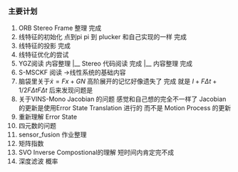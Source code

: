 <!--
 * @Author: Liu Weilong
 * @Date: 2021-02-01 09:19:02
<<<<<<< HEAD
 * @LastEditors: Liu Weilong 
 * @LastEditTime: 2021-02-06 11:22:01
=======
 * @LastEditors: Liu Weilong
 * @LastEditTime: 2021-02-04 07:54:49
>>>>>>> 48ccc92994f687d87ddd824e4a47fecfd6001192
 * @FilePath: /3rd-test-learning/work_record/learning_task/week_plan_collection_2021/week6.md
 * @Description: 
-->
### 主要计划
1. ORB Stereo Frame 整理 完成
2. 线特征的初始化          点到pi pi 到 plucker 和自己实现的一样 完成
3. 线特征的投影            完成        
4. 线特征优化的尝试
5. YGZ阅读                内容整理
   |__ Stereo 代码阅读    完成
   |__ 内容整理           完成
6. S-MSCKF 阅读          ->线性系统的基础内容
7. 脑袋里关于$\dot{x}=Fx+GN$ 高阶展开的记忆好像遗失了        完成
   就是 $I+F\Delta{t}+1/2F\Delta{t}F\Delta{t}$ 后来发现问题是
8. 关于VINS-Mono Jacobian 的问题 感觉和自己想的完全不一样了
                        Jacobian 的更新是使用Error State Translation 进行的
                        而不是 Motion Process 的更新
9.  重新理解 Error State
10. 四元数的问题
11. sensor_fusion 作业整理
12. 矩阵指数              
13. SVO Inverse Compostional的理解  短时间内肯定完不成
14. 深度滤波             概率